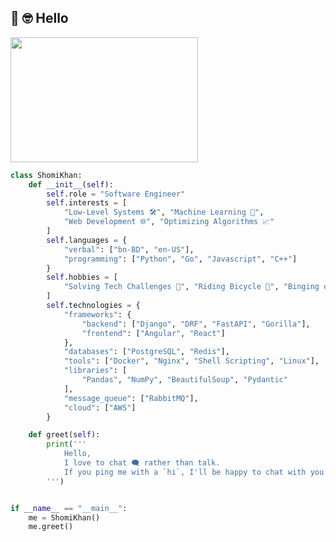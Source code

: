 ## 👋 :nerd_face: Hello
<img src="https://github.com/nahK994/nahK994/assets/35453959/d7e46dca-b22e-45d1-a91f-df439dca5d67" height="200" width="300"/> <br/>

```python
class ShomiKhan:
    def __init__(self):
        self.role = "Software Engineer"
        self.interests = [
            "Low-Level Systems 🛠️", "Machine Learning 🤖",
            "Web Development 🌐", "Optimizing Algorithms 📈"
        ]
        self.languages = {
            "verbal": ["bn-BD", "en-US"],
            "programming": ["Python", "Go", "Javascript", "C++"]
        }
        self.hobbies = [
            "Solving Tech Challenges 🧩", "Riding Bicycle 🚴", "Binging on Anime ⛩️"
        ]
        self.technologies = {
            "frameworks": {
                "backend": ["Django", "DRF", "FastAPI", "Gorilla"],
                "frontend": ["Angular", "React"]
            },
            "databases": ["PostgreSQL", "Redis"],
            "tools": ["Docker", "Nginx", "Shell Scripting", "Linux"],
            "libraries": [
                "Pandas", "NumPy", "BeautifulSoup", "Pydantic"
            ],
            "message_queue": ["RabbitMQ"],
            "cloud": ["AWS"]
        }

    def greet(self):
        print('''
            Hello,
            I love to chat 🗨️ rather than talk.
            If you ping me with a `hi`, I'll be happy to chat with you more! 😊
        ''')


if __name__ == "__main__":
    me = ShomiKhan()
    me.greet()


```

<!-- ## Github Stats  
<div align="left"><img src="https://github-readme-stats.vercel.app/api?username=nahK994&show_icons=true&count_private=true&hide_border=true" align="center" /></div> -->

<!-- ### 📬 Let’s Connect
Reach me through: [![LinkedIn](https://img.shields.io/badge/LinkedIn-%230077B5.svg?logo=linkedin&logoColor=white&style=flat)](https://linkedin.com/in/shomi-khan-64b418118) [![Facebook](https://img.shields.io/badge/Facebook-%231877F2.svg?logo=Facebook&logoColor=white&style=flat)](https://facebook.com/shomi.khan1) -->
<br/>

<!-- ### 🕹️ My Toolbox 🧩
![Python](https://img.shields.io/badge/python-3670A0?logo=python&logoColor=ffdd54&style=flat) ![C++](https://img.shields.io/badge/c++-%2300599C.svg?logo=c%2B%2B&logoColor=white&style=flat) ![Go](https://img.shields.io/badge/go-%2300ADD8.svg?logo=go&logoColor=white&style=flat) ![JavaScript](https://img.shields.io/badge/JavaScript-323330?style=for-the-badge&logo=javascript&logoColor=F7DF1E&style=flat) ![Django](https://img.shields.io/badge/django-%23092E20.svg?logo=django&logoColor=white&style=flat) ![DjangoREST](https://img.shields.io/badge/DJANGO-REST-ff1709?logo=django&logoColor=white&color=ff1709&labelColor=gray&style=flat) ![Postgres](https://img.shields.io/badge/postgres-%23316192.svg?logo=postgresql&logoColor=white&style=flat) ![FastAPI](https://img.shields.io/badge/FastAPI-005571?logo=fastapi&style=flat) ![Docker](https://img.shields.io/badge/docker-%230db7ed.svg?logo=docker&logoColor=white&style=flat) ![React](https://img.shields.io/badge/react-%2320232a.svg?style=for-the-badge&logo=react&logoColor=%2361DAFB&style=flat) ![Swagger](https://img.shields.io/badge/-Swagger-%23Clojure?logo=swagger&logoColor=white&style=flat) ![Pandas](https://img.shields.io/badge/pandas-%23150458.svg?style=flat&logo=pandas&logoColor=white) ![RabbitMQ](https://img.shields.io/badge/rabbitmq-%23FF6600.svg?&style=for-the-badge&logo=rabbitmq&logoColor=white&style=flat) ![Nginx](https://img.shields.io/badge/nginx-%23009639.svg?logo=nginx&logoColor=white&style=flat) ![Redis](https://img.shields.io/badge/redis-CC0000.svg?&style=for-the-badge&logo=redis&logoColor=white&style=flat) ![LINUX](https://img.shields.io/badge/Linux-FCC624?logo=linux&logoColor=black&style=flat) ![Shell Script](https://img.shields.io/badge/shell_script-%23121011.svg?logo=gnu-bash&logoColor=white&style=flat) ![NumPy](https://img.shields.io/badge/numpy-%23013243.svg?style=for-the-badge&logo=numpy&logoColor=white&style=flat) ![AWS](https://img.shields.io/badge/AWS-%23FF9900.svg?logo=amazon-aws&logoColor=white&style=flat) -->

<!-- ![](https://github-readme-streak-stats.herokuapp.com/?user=nahK994&theme=city_light&hide_border=false)

![Top Langs](https://github-readme-stats.vercel.app/api/top-langs/?username=nahK994&exclude_repo=V,handGestureStaffs,colorHand,odaktar-frontend&layout=compact) -->

<!-- Proudly created with GPRM ( https://gprm.itsvg.in ) -->
<!-- <img src="https://komarev.com/ghpvc/?username=nahK994&label=Profile%20views&color=0e75b6&style=flat" alt="nahK994" /> -->

